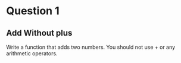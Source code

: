 # Question 1
## Add Without plus
Write a function that adds two numbers. You should not use + or any arithmetic operators.
